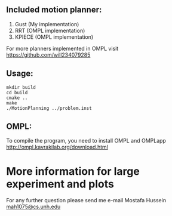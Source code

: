 ## Included motion planner:
1. Gust (My implementation)
2. RRT (OMPL implementation)
3. KPIECE (OMPL implementation)

For more planners implemented in OMPL visit 
https://github.com/will234079285

## Usage:
```
mkdir build
cd build
cmake ..
make
./MotionPlanning ../problem.inst
```

## OMPL:
To compile the program, you need to install OMPL and OMPLapp
http://ompl.kavrakilab.org/download.html

# More information for large experiment and plots 
For any further question  please send me e-mail
Mostafa Hussein
mah1075@cs.unh.edu
